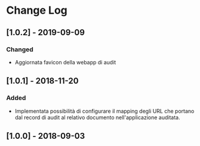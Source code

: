 # Change Log

## [1.0.2] - 2019-09-09

### Changed
- Aggiornata favicon della webapp di audit

## [1.0.1] - 2018-11-20

### Added 
- Implementata possibilità di configurare il mapping degli URL che portano dal record di audit al relativo documento
nell'applicazione auditata.


## [1.0.0] - 2018-09-03